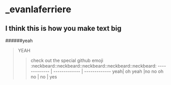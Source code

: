 # _evanlaferriere
## I think this is how you make text big
######yeah
>YEAH
>>check out the special github emoji :neckbeard::neckbeard::neckbeard::neckbeard::neckbeard:
------------- | ------------- | -------------
yeah| oh yeah |no
no oh no | no | yes
